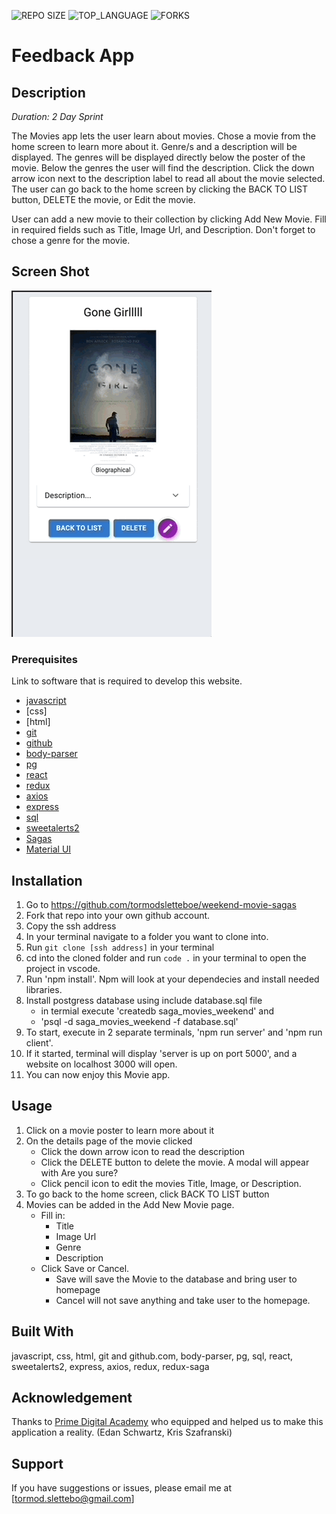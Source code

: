 


![REPO SIZE](https://img.shields.io/github/repo-size/scottbromander/the_marketplace.svg?style=flat-square)
![TOP_LANGUAGE](https://img.shields.io/github/languages/top/scottbromander/the_marketplace.svg?style=flat-square)
![FORKS](https://img.shields.io/github/forks/scottbromander/the_marketplace.svg?style=social)

# Feedback App

## Description

_Duration: 2 Day Sprint_

The Movies app lets the user learn about movies.
 Chose a movie from the home screen to learn more about it. Genre/s and a description will be displayed. The genres will be displayed directly below the poster of the movie. Below the genres the user will find the description. Click the down arrow icon next to the description label
 to read all about the movie selected. The user can go back to the home screen by clicking the BACK TO LIST button, DELETE the movie, or Edit the movie.

 User can add a new movie to their collection by clicking Add New Movie. Fill in required fields such as Title, Image Url, and Description. Don't forget to chose a genre for the movie.


 


## Screen Shot

![Screenshot](public/images/MovieApp.gif)






### Prerequisites

Link to software that is required to develop this website.

- [javascript](https://www.javascript.com/)
- [css]
- [html]
- [git](https://git-scm.com/)
- [github](https://github.com/)
- [body-parser](https://www.npmjs.com/package/body-parser)
- [pg](https://node-postgres.com/)
- [react](https://reactjs.org/)
- [redux](https://redux.js.org/)
- [axios](https://axios-http.com/)
- [express](https://expressjs.com/)
- [sql](https://www.mysql.com/)
- [sweetalerts2](https://sweetalert2.github.io/)
- [Sagas](https://redux-saga.js.org/)
- [Material UI](https://mui.com/)

## Installation


1. Go to https://github.com/tormodsletteboe/weekend-movie-sagas
2. Fork that repo into your own github account.
3. Copy the ssh address
4. In your terminal navigate to a folder you want to clone into.
5. Run `git clone [ssh address]` in your terminal
6. cd into the cloned folder and run `code .` in your terminal to open the project in vscode.
7. Run 'npm install'. Npm will look at your dependecies and install needed libraries.
8. Install postgress database using include database.sql file
    -  in termial execute  'createdb saga_movies_weekend' and 
    -  'psql -d saga_movies_weekend -f database.sql'
9. To start, execute in 2 separate terminals, 'npm run server' and 'npm run client'.
10. If it started, terminal will display 'server is up on port 5000', and a website on localhost 3000 will open.
11. You can now enjoy this Movie app.

## Usage


1. Click on a movie poster to learn more about it
2. On the details page of the movie clicked
    - Click the down arrow icon to read the description
    - Click the DELETE button to delete the movie. A modal will appear with Are you sure?
    - Click pencil icon to edit the movies Title, Image, or Description.
3. To go back to the home screen, click BACK TO LIST button
4. Movies can be added in the Add New Movie page.
    - Fill in: 
        - Title
        - Image Url
        - Genre
        - Description
     - Click Save or Cancel.
        - Save will save the Movie to the database and bring user to homepage
        - Cancel will not save anything and take user to the homepage.
     


## Built With

javascript, css, html, git and github.com, body-parser, pg, sql, react, sweetalerts2, express, axios, redux, redux-saga


## Acknowledgement
Thanks to [Prime Digital Academy](www.primeacademy.io) who equipped and helped us to make this application a reality. (Edan Schwartz, Kris Szafranski)

## Support
If you have suggestions or issues, please email me at [tormod.slettebo@gmail.com] 

